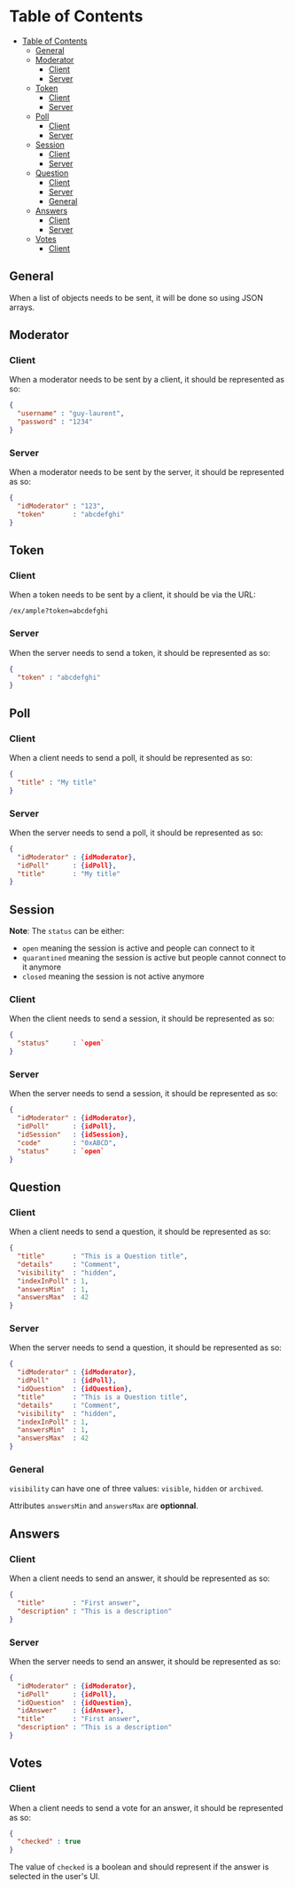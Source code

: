 # Table of Contents

- [Table of Contents](#table-of-contents)
    - [General](#general)
    - [Moderator](#moderator)
        - [Client](#client)
        - [Server](#server)
    - [Token](#token)
        - [Client](#client-1)
        - [Server](#server-1)
    - [Poll](#poll)
        - [Client](#client-2)
        - [Server](#server-2)
    - [Session](#session)
        - [Client](#client-3)
        - [Server](#server-3)
    - [Question](#question)
        - [Client](#client-4)
        - [Server](#server-4)
        - [General](#general-1)
    - [Answers](#answers)
        - [Client](#client-5)
        - [Server](#server-5)
    - [Votes](#votes)
        - [Client](#client-6)

## General
When a list of objects needs to be sent, it will be done so using JSON arrays.

## Moderator
### Client
When a moderator needs to be sent by a client, it should be represented as so:

```json
{
  "username" : "guy-laurent",
  "password" : "1234"
}
```

### Server
When a moderator needs to be sent by the server, it should be represented as so:

```json
{
  "idModerator" : "123",
  "token"       : "abcdefghi"
}
```

## Token
### Client
When a token needs to be sent by a client, it should be via the URL:

`/ex/ample?token=abcdefghi`

### Server
When the server needs to send a token, it should be represented as so:

```json
{
  "token" : "abcdefghi"
}
```

## Poll
### Client
When a client needs to send a poll, it should be represented as so:
```json
{
  "title" : "My title"
}
```

### Server
When the server needs to send a poll, it should be represented as so:
```json
{
  "idModerator" : {idModerator},
  "idPoll"      : {idPoll},
  "title"       : "My title"
}
```

## Session
**Note**: The `status` can be either:

* `open` meaning the session is active and people can connect to it
* `quarantined` meaning the session is active but people cannot connect to it anymore
* `closed` meaning the session is not active anymore

### Client
When the client needs to send a session, it should be represented as so:

```json
{
  "status"      : `open`
}
```
### Server
When the server needs to send a session, it should be represented as so:

```json
{
  "idModerator" : {idModerator},
  "idPoll"      : {idPoll},
  "idSession"   : {idSession},
  "code"        : "0xABCD",
  "status"      : `open`
}
```

## Question
### Client
When a client needs to send a question, it should be represented as so:

```json
{
  "title"       : "This is a Question title",
  "details"     : "Comment",
  "visibility"  : "hidden",
  "indexInPoll" : 1,
  "answersMin"  : 1,
  "answersMax"  : 42
}
```

### Server
When the server needs to send a question, it should be represented as so:

```json
{
  "idModerator" : {idModerator},
  "idPoll"      : {idPoll},
  "idQuestion"  : {idQuestion},
  "title"       : "This is a Question title",
  "details"     : "Comment",
  "visibility"  : "hidden",
  "indexInPoll" : 1,
  "answersMin"  : 1,
  "answersMax"  : 42
}
```
### General

`visibility` can have one of three values: `visible`, `hidden` or `archived`.

Attributes `answersMin` and `answersMax` are __optionnal__.

## Answers
### Client
When a client needs to send an answer, it should be represented as so:
```json
{
  "title"       : "First answer",
  "description" : "This is a description"
}
```
### Server
When the server needs to send an answer, it should be represented as so:

```json
{
  "idModerator" : {idModerator},
  "idPoll"      : {idPoll},
  "idQuestion"  : {idQuestion},
  "idAnswer"    : {idAnswer},
  "title"       : "First answer",
  "description" : "This is a description"
}
```

## Votes
### Client
When a client needs to send a vote for an answer, it should be represented as so:

```json
{
  "checked" : true
}
```

The value of `checked` is a boolean and should represent if the answer is selected in the user's UI.
